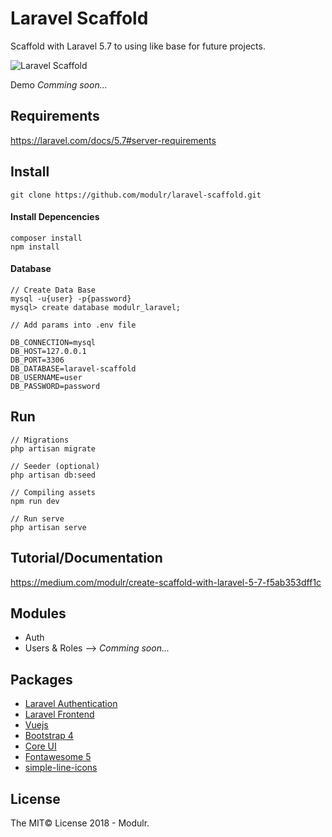 # Laravel Scaffold
Scaffold with Laravel 5.7 to using like base for future projects.

![Laravel Scaffold](https://github.com/modulr/laravel-scaffold/blob/master/public/img/laravel-scaffold.jpg)


Demo _Comming soon..._


## Requirements

https://laravel.com/docs/5.7#server-requirements


## Install

```
git clone https://github.com/modulr/laravel-scaffold.git
```

#### Install Depencencies

```
composer install
npm install
```

#### Database

```
// Create Data Base
mysql -u{user} -p{password}
mysql> create database modulr_laravel;
```


```
// Add params into .env file

DB_CONNECTION=mysql
DB_HOST=127.0.0.1
DB_PORT=3306
DB_DATABASE=laravel-scaffold
DB_USERNAME=user
DB_PASSWORD=password
```

## Run

```
// Migrations
php artisan migrate

// Seeder (optional)
php artisan db:seed

// Compiling assets
npm run dev

// Run serve
php artisan serve
```

## Tutorial/Documentation

https://medium.com/modulr/create-scaffold-with-laravel-5-7-f5ab353dff1c


## Modules

- Auth
- Users & Roles --> _Comming soon..._


## Packages

- [Laravel Authentication](https://laravel.com/docs/5.7/authentication)
- [Laravel Frontend](https://laravel.com/docs/5.7/frontend)
- [Vuejs](https://vuejs.org/)
- [Bootstrap 4](https://getbootstrap.com/)
- [Core UI](https://coreui.io/)
- [Fontawesome 5](https://fontawesome.com/)
- [simple-line-icons](http://simplelineicons.com/)



## License
The MIT© License 2018 - Modulr.
